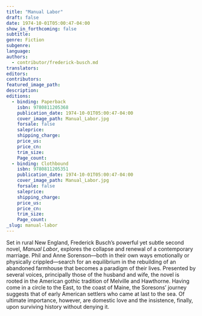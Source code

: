 ```yaml
---
title: "Manual Labor"
draft: false
date: 1974-10-01T05:00:47-04:00
show_in_forthcoming: false
subtitle:
genre: Fiction
subgenre:
language:
authors:
  - contributor/frederick-busch.md
translators:
editors:
contributors:
featured_image_path:
description:
editions:
  - binding: Paperback
    isbn: 9780811205368
    publication_date: 1974-10-01T05:00:47-04:00
    cover_image_path: Manual_Labor.jpg
    forsale: false
    saleprice:
    shipping_charge:
    price_us:
    price_cn:
    trim_size:
    Page_count:
  - binding: Clothbound
    isbn: 9780811205351
    publication_date: 1974-10-01T05:00:47-04:00
    cover_image_path: Manual_Labor.jpg
    forsale: false
    saleprice:
    shipping_charge:
    price_us:
    price_cn:
    trim_size:
    Page_count:
_slug: manual-labor
---
```


Set in rural New England, Frederick Busch’s powerful yet subtle second novel, _Manual Labor_, explores the collapse and renewal of a contemporary marriage. Phil and Anne Sorenson––both in their own ways emotionally or physically crippled––search for an equilibrium in the rebuilding of an abandoned farmhouse that becomes a paradigm of their lives. Presented by several voices, principally those of the husband and wife, the novel is rooted in the American gothic tradition of Melville and Hawthorne. Having come in a circle to the East, to the coast of Maine, the Soresons’ journey suggests that of early American settlers who came at last to the sea. Of ultimate importance, however, are domestic love and the insistence, finally, upon surviving history without denying it.

